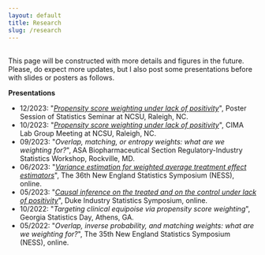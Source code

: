 ```yaml
---
layout: default
title: Research
slug: /research
---
```


<br>
This page will be constructed with more details and figures in the future. Please, do expect more updates, but I also post some presentations before with slides or posters as follows.  
<br />

<b> Presentations </b>

<ul>
  <li> 12/2023: "<a href="https://yiliu1998.github.io/slides/CIMA_Fall_2023.pdf" target="_blank"><em>Propensity score weighting under lack of positivity</em></a>", Poster Session of Statistics Seminar at NCSU, Raleigh, NC. 
  </li>
  <li> 10/2023: "<a href="https://yiliu1998.github.io/slides/CIMA_Fall_2023.pdf" target="_blank"><em>Propensity score weighting under lack of positivity</em></a>", CIMA Lab Group Meeting at NCSU, Raleigh, NC. 
  </li>
  <li> 09/2023: "<em>Overlap, matching, or entropy weights: what are we weighting for?</em>", ASA Biopharmaceutical Section Regulatory-Industry Statistics Workshop, Rockville, MD.
  </li>
  <li> 06/2023: "<a href="https://yiliu1998.github.io/slides/NESS_2023_Poster.pdf" target="_blank"><em>Variance estimation for weighted average treatment effect estimators</em></a>", The 36th New England Statistics Symposium (NESS), online. 
  </li>
  <li> 05/2023: "<a href="https://yiliu1998.github.io/slides/DISS_2023_Slides.pdf" target="_blank"><em>Causal inference on the treated and on the control under lack of positivity</em></a>", Duke Industry Statistics Symposium, online. 
  </li>
  <li> 10/2022: "<em>Targeting clinical equipoise via propensity score weighting</em>", Georgia Statistics Day, Athens, GA. </li>
  <li> 05/2022: "<em>Overlap, inverse probability, and matching weights: what are we weighting for?</em>", The 35th New England Statistics Symposium (NESS), online. </li>
</ul>
